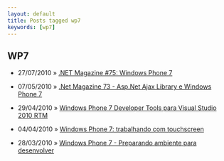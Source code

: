 ```yaml
---
layout: default
title: Posts tagged wp7
keywords: [wp7]
---
```

<h2 class="category">WP7</h2>
<ul class="posts">
<li>
<p>
<span class="date">27/07/2010</span> &raquo;
<a href="/blog/net-magazine-75-windows-phone-7">.NET Magazine #75: Windows Phone 7</a>
</p>
</li>
<li>
<p>
<span class="date">07/05/2010</span> &raquo;
<a href="/blog/net-magazine-73-asp-net-ajax-library-e-windows-phone-7">.Net Magazine 73 - Asp.Net Ajax Library e Windows Phone 7</a>
</p>
</li>
<li>
<p>
<span class="date">29/04/2010</span> &raquo;
<a href="/blog/windows-phone-7-developer-tools-para-visual-studio-2010-rtm">Windows Phone 7 Developer Tools para Visual Studio 2010 RTM</a>
</p>
</li>
<li>
<p>
<span class="date">04/04/2010</span> &raquo;
<a href="/blog/windows-phone-7-trabalhando-com-touchscreen">Windows Phone 7: trabalhando com touchscreen</a>
</p>
</li>
<li>
<p>
<span class="date">28/03/2010</span> &raquo;
<a href="/blog/windows-phone-7-preparando-ambiente-para-desenvolver">Windows Phone 7 - Preparando ambiente para desenvolver</a>
</p>
</li>
</ul>
